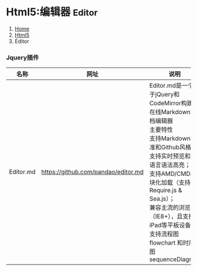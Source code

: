 # <span class="fa fa-html5" aria-hidden="true"></span> Html5:编辑器 <small>Editor</small>

<ol class="breadcrumb"><li><a href="/">Home</a></li><li><a href="/client/html5/overview.md">Html5</a></li><li class="active">Editor</li></ol>

### Jquery插件
|名称|网址|说明|
|------|------|------|
|Editor.md|https://github.com/pandao/editor.md|Editor.md是一个基于jQuery和CodeMirror构建的在线Markdown文档编辑器<br />主要特性<br />支持Markdown标准和Github风格；<br />支持实时预览和多语言语法高亮；<br />支持AMD/CMD模块化加载（支持Require.js & Sea.js）；<br />兼容主流的浏览器（IE8+），且支持iPad等平板设备；<br />支持流程图 flowchart 和时序图 sequenceDiagram|

